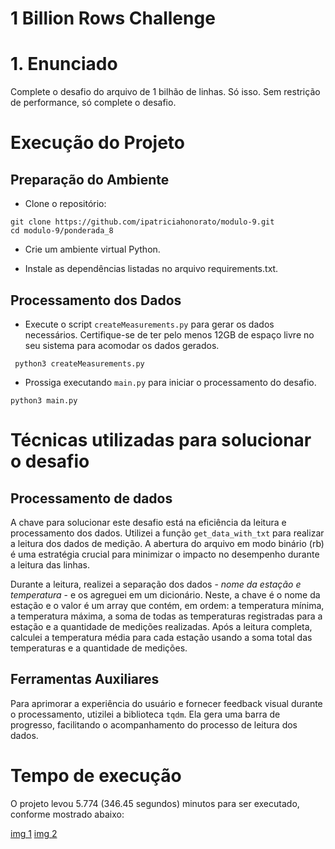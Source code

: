 # 1 Billion Rows Challenge

# 1. Enunciado

Complete o desafio do arquivo de 1 bilhão de linhas. Só isso. Sem restrição de performance, só complete o desafio.

# Execução do Projeto

## Preparação do Ambiente

- Clone o repositório:
```
git clone https://github.com/ipatriciahonorato/modulo-9.git
cd modulo-9/ponderada_8
```
- Crie um ambiente virtual Python.

- Instale as dependências listadas no arquivo requirements.txt.

## Processamento dos Dados

- Execute o script ```createMeasurements.py``` para gerar os dados necessários. Certifique-se de ter pelo menos 12GB de espaço livre no seu sistema para acomodar os dados gerados.

``` python3 createMeasurements.py```
- Prossiga executando ```main.py``` para iniciar o processamento do desafio.

```python3 main.py``` 

# Técnicas utilizadas para solucionar o desafio

## Processamento de dados

A chave para solucionar este desafio está na eficiência da leitura e processamento dos dados. Utilizei a função ```get_data_with_txt``` para realizar a leitura dos dados de medição. A abertura do arquivo em modo binário (rb) é uma estratégia crucial para minimizar o impacto no desempenho durante a leitura das linhas.

Durante a leitura, realizei a separação dos dados - *nome da estação e temperatura* - e os agreguei em um dicionário. Neste, a chave é o nome da estação e o valor é um array que contém, em ordem: a temperatura mínima, a temperatura máxima, a soma de todas as temperaturas registradas para a estação e a quantidade de medições realizadas. Após a leitura completa, calculei a temperatura média para cada estação usando a soma total das temperaturas e a quantidade de medições.

## Ferramentas Auxiliares
Para aprimorar a experiência do usuário e fornecer feedback visual durante o processamento, utizilei a biblioteca ```tqdm```. Ela gera uma barra de progresso, facilitando o acompanhamento do processo de leitura dos dados.

# Tempo de execução

O projeto levou 5.774 (346.45 segundos) minutos para ser executado, conforme mostrado abaixo:

[img 1](../ponderada_7/img/WhatsApp%20Image%202024-04-08%20at%2020.24.23.jpeg)
[img 2](../ponderada_7/img/WhatsApp%20Image%202024-04-08%20at%2020.24.24.jpeg)




